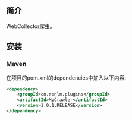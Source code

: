 ## 简介
WebCollector爬虫。

## 安装
### Maven
在项目的pom.xml的dependencies中加入以下内容:

```xml
<dependency>
    <groupId>cn.renlm.plugins</groupId>
    <artifactId>MyCrawler</artifactId>
    <version>1.0.1.RELEASE</version>
</dependency>
```